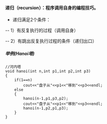 #### 递归（recursion）：程序调用自身的编程技巧。

* 递归满足2个条件：

-- 1）有反复执行的过程（调用自身）

-- 2）有跳出反复执行过程的条件（递归出口）


##### 举例(Hanoi塔)

```
//河内塔
void hanoi(int n,int p1,int p2,int p3)
{
	if(1==n)
		cout<<"盘子从"<<p1<<"移到"<<p3<<endl;
	else
	{
		hanoi(n-1,p1,p3,p2);
		cout<<"盘子从"<<p1<<"移到"<<p3<<endl;
		hanoi(n-1,p2,p1,p3);
	}
}
```